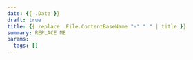 ```yaml
---
date: {{ .Date }}
draft: true
title: {{ replace .File.ContentBaseName "-" " " | title }}
summary: REPLACE ME
params:
  tags: []
---
```

